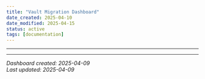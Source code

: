 ```yaml
---
title: "Vault Migration Dashboard"
date_created: 2025-04-10
date_modified: 2025-04-15
status: active
tags: [documentation]
---
```


---

---


*Dashboard created: 2025-04-09*  
*Last updated: 2025-04-09*

